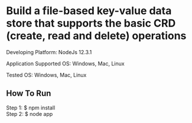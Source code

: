 # Build a file-based key-value data store that supports the basic CRD (create, read and delete) operations

Developing Platform:
  NodeJs 12.3.1
  
Application Supported OS:
  Windows, Mac, Linux
  
Tested OS:
  Windows, Mac, Linux


## How To Run

  Step 1: $ npm install  
  Step 2: $ node app
